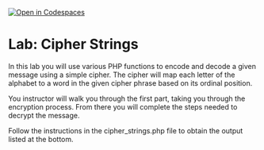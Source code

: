 [![Open in Codespaces](https://classroom.github.com/assets/launch-codespace-7f7980b617ed060a017424585567c406b6ee15c891e84e1186181d67ecf80aa0.svg)](https://classroom.github.com/open-in-codespaces?assignment_repo_id=13604011)
# Lab: Cipher Strings

In this lab you will use various PHP functions to encode and decode a given message using a simple cipher. The cipher will map each letter of the alphabet to a word in the given cipher phrase based on its ordinal position.

You instructor will walk you through the first part, taking you through the encryption process. From there you will complete the steps needed to decrypt the message.

Follow the instructions in the cipher_strings.php file to obtain the output listed at the bottom.
